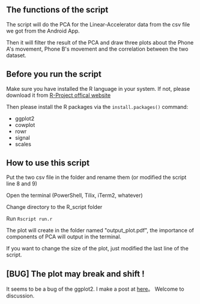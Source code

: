 ## The functions of the script

The script will do the PCA for the Linear-Accelerator data from the csv file we got from the Android App.

Then it will filter the result of the PCA and draw three plots about the Phone A's movement, Phone B's movement and the 
correlation between the two dataset.

## Before you run the script

Make sure you have installed the R language in your system. If not, please download it from [R-Project offical website](https://www.r-project.org/) 

Then please install the R packages via the `install.packages()` command:
* ggplot2
* cowplot
* rowr
* signal
* scales

## How to use this script

Put the two csv file in the folder and rename them (or modified the script line 8 and 9)

Open the terminal (PowerShell, Tilix, iTerm2, whatever)

Change directory to the R_script folder

Run `Rscript run.r`

The plot will create in the folder named "output_plot.pdf", the importance of components of PCA will output in the terminal.

If you want to change the size of the plot, just modified the last line of the script.

## [BUG] The plot may break and shift !

It seems to be a bug of the ggplot2. I make a post at [here](https://stackoverflow.com/questions/61311410/why-ggplot2-will-draw-a-breakshift-time-series-line-plot)。
Welcome to discussion.